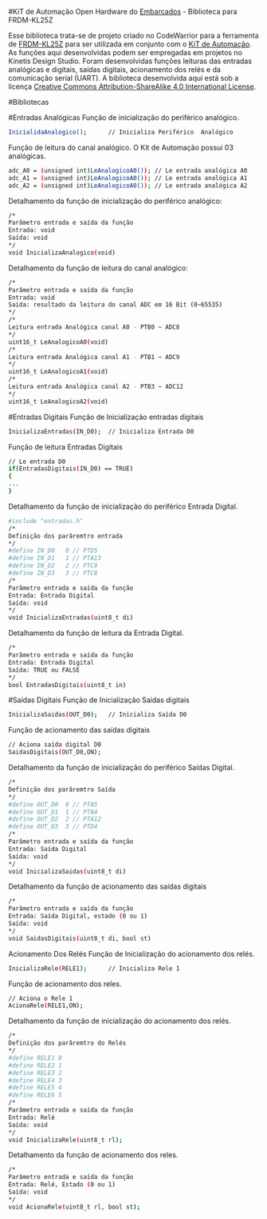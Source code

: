 #KiT de Automação Open Hardware do [Embarcados](http://www.embarcados.com.br) - Biblioteca para FRDM-KL25Z

Esse biblioteca trata-se de projeto criado no CodeWarrior para a ferramenta de [FRDM-KL25Z](http://www.nxp.com/products/software-and-tools/hardware-development-tools/freedom-development-boards/freedom-development-platform-for-kinetis-kl14-kl15-kl24-kl25-mcus:FRDM-KL25Z) para ser utilizada em conjunto com o [KiT de Automação](http://www.embarcados.com.br/kit-de-automacao/).
As funções aqui desenvolvidas podem ser empregadas em projetos no Kinetis Design Studio.
Foram desenvolvidas funções leituras das entradas analógicas e digitais, saídas digitais, acionamento dos relés e da comunicação serial (UART). 
A biblioteca desenvolvida aqui está sob a licença [Creative Commons Attribution-ShareAlike 4.0 International License](https://creativecommons.org/licenses/by-sa/4.0/).

#Bibliotecas 

#Entradas Analógicas 
Função de inicialização do periférico analógico. 
```sh
InicialidaAnalogico();		// Inicializa Periférico  Analógico 
```
Função de leitura do canal analógico. 
O Kit de Automação possui 03 analógicas. 
```sh
adc_A0 = (unsigned int)LeAnalogicoA0()); // Le entrada analógica A0
adc_A1 = (unsigned int)LeAnalogicoA0()); // Le entrada analógica A1
adc_A2 = (unsigned int)LeAnalogicoA0()); // Le entrada analógica A2
```

Detalhamento da função de inicialização do periférico analógico: 
```sh
/*
Parâmetro entrada e saída da função  
Entrada: void
Saída: void
*/
void InicializaAnalogico(void)
```
Detalhamento da função de leitura do canal analógico: 
```sh
/*
Parâmetro entrada e saída da função  
Entrada: void
Saída: resultado da leitura do canal ADC em 16 Bit (0~65535)
*/
/*
Leitura entrada Analógica canal A0 - PTB0 ~ ADC8
*/
uint16_t LeAnalogicoA0(void)
/*
Leitura entrada Analógica canal A1 - PTB1 ~ ADC9
*/
uint16_t LeAnalogicoA1(void)
/*
Leitura entrada Analógica canal A2 - PTB3 ~ ADC12
*/
uint16_t LeAnalogicoA2(void)
```

#Entradas Digitais 
Função de Inicialização entradas digitais 
```sh
InicializaEntradas(IN_D0);  // Inicializa Entrada D0 
```
Função de leitura Entradas Digitais
```sh
// Le entrada D0
if(EntradasDigitais(IN_D0) == TRUE)
{
...
}
```
Detalhamento da função de inicialização do periférico Entrada Digital.
```sh
#include "entradas.h"
/*
Definição dos parâremtro entrada 
*/
#define IN_D0	0 // PTD5
#define IN_D1	1 // PTA13
#define IN_D2	2 // PTC9
#define IN_D3	3 // PTC8
/*
Parâmetro entrada e saída da função  
Entrada: Entrada Digital 
Saída: void
*/
void InicializaEntradas(uint8_t di)
```
Detalhamento da função de leitura da Entrada Digital.
```sh
/*
Parâmetro entrada e saída da função  
Entrada: Entrada Digital 
Saída: TRUE ou FALSE
*/
bool EntradasDigitais(uint8_t in)
```

#Saídas Digitais 
Função de Inicialização Saídas digitais
```sh
InicializaSaidas(OUT_D0);   // Inicializa Saída D0
```
Função de acionamento das saídas digitais 
```sh
// Aciona saída digital D0
SaidasDigitais(OUT_D0,ON); 
```
Detalhamento da função de inicialização do periférico Saídas Digital.
```sh
/*
Definição dos parâremtro Saída 
*/
#define OUT_D0	0 // PTA5
#define OUT_D1	1 // PTA4
#define OUT_D2	2 // PTA12
#define OUT_D3	3 // PTD4
/*
Parâmetro entrada e saída da função  
Entrada: Saída Digital 
Saída: void
*/
void InicializaSaidas(uint8_t di)
```
Detalhamento da função de acionamento das saídas digitais 
```sh
/*
Parâmetro entrada e saída da função  
Entrada: Saída Digital, estado (0 ou 1)
Saída: void
*/
void SaidasDigitais(uint8_t di, bool st)
```

Acionamento Dos Relés
Função de Inicialização do acionamento dos relés.
```sh
InicializaRele(RELE1);		// Inicializa Rele 1 
```
Função de acionamento dos reles.
```sh
// Aciona o Rele 1
AcionaRele(RELE1,ON);
```
Detalhamento da função de inicialização do acionamento dos relés.
```sh
/*
Definição dos parâremtro do Relés
*/
#define RELE1 0
#define RELE2 1
#define RELE3 2
#define RELE4 3
#define RELE5 4
#define RELE6 5
/*
Parâmetro entrada e saída da função  
Entrada: Relé 
Saída: void
*/
void InicializaRele(uint8_t rl);
```
Detalhamento da função de acionamento dos reles.
```sh
/*
Parâmetro entrada e saída da função  
Entrada: Relé, Estado (0 ou 1) 
Saída: void
*/
void AcionaRele(uint8_t rl, bool st); 
```

